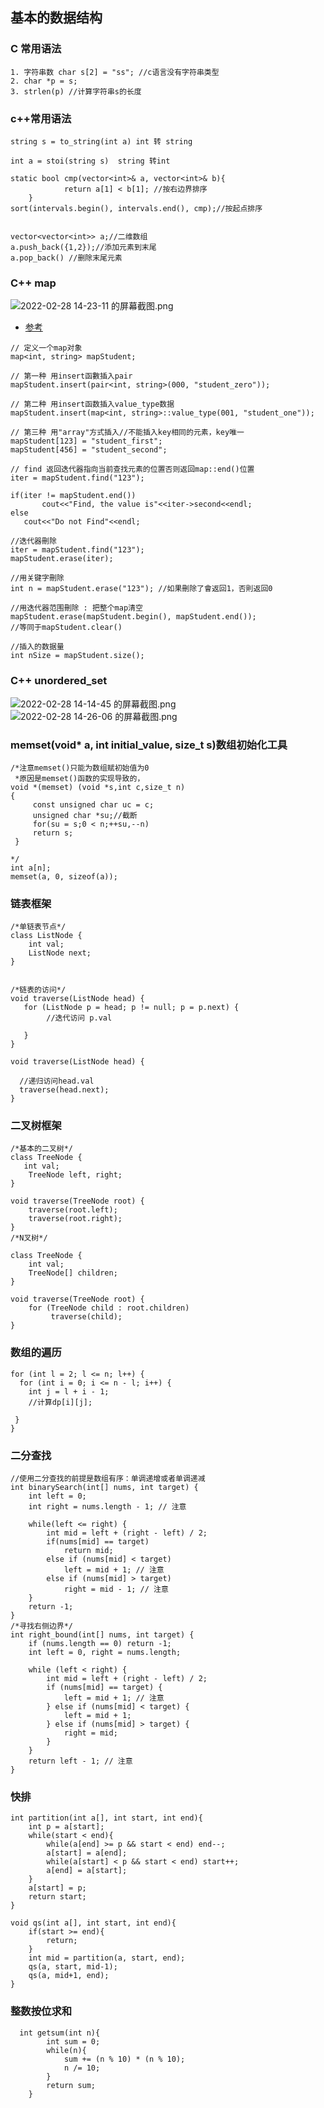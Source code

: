 ## 基本的数据结构

### C 常用语法
```
1. 字符串数 char s[2] = "ss"; //c语言没有字符串类型
2. char *p = s;
3. strlen(p) //计算字符串s的长度
```

### c++常用语法

```
string s = to_string(int a) int 转 string

int a = stoi(string s)  string 转int

static bool cmp(vector<int>& a, vector<int>& b){
            return a[1] < b[1]; //按右边界排序
    }
sort(intervals.begin(), intervals.end(), cmp);//按起点排序


vector<vector<int>> a;//二维数组
a.push_back({1,2});//添加元素到末尾
a.pop_back() //删除末尾元素

```

### C++ map
![2022-02-28 14-23-11 的屏幕截图.png](http://tva1.sinaimg.cn/large/0070vHShly1gzt7gas6eyj30lu0ak79t.jpg)
* [参考](https://www.coonote.com/cplusplus-note/cpp-map-usage-summary.html)
```
// 定义一个map对象
map<int, string> mapStudent;

// 第一种 用insert函數插入pair
mapStudent.insert(pair<int, string>(000, "student_zero"));
 
// 第二种 用insert函数插入value_type数据
mapStudent.insert(map<int, string>::value_type(001, "student_one"));

// 第三种 用"array"方式插入//不能插入key相同的元素，key唯一
mapStudent[123] = "student_first";
mapStudent[456] = "student_second";

// find 返回迭代器指向当前查找元素的位置否则返回map::end()位置
iter = mapStudent.find("123");
 
if(iter != mapStudent.end())
       cout<<"Find, the value is"<<iter->second<<endl;
else
   cout<<"Do not Find"<<endl;

//迭代器刪除
iter = mapStudent.find("123");
mapStudent.erase(iter);
 
//用关键字刪除
int n = mapStudent.erase("123"); //如果刪除了會返回1，否則返回0
 
//用迭代器范围刪除 : 把整个map清空
mapStudent.erase(mapStudent.begin(), mapStudent.end());
//等同于mapStudent.clear()

//插入的数据量
int nSize = mapStudent.size();
```
### C++ unordered_set
![2022-02-28 14-14-45 的屏幕截图.png](http://tva1.sinaimg.cn/large/0070vHShly1gzt7b2vnnij30l50ahq7w.jpg)
![2022-02-28 14-26-06 的屏幕截图.png](http://tva1.sinaimg.cn/large/0070vHShly1gzt7jyx6jaj30k90d3dph.jpg)

### memset(void* a, int initial_value, size_t s)数组初始化工具
```
/*注意memset()只能为数组赋初始值为0
 *原因是memset()函数的实现导致的，
void *(memset) (void *s,int c,size_t n)
{
     const unsigned char uc = c;
     unsigned char *su;//截断
     for(su = s;0 < n;++su,--n)
     return s;
 }

*/
int a[n];
memset(a, 0, sizeof(a));
```

### 链表框架

```
/*单链表节点*/
class ListNode {
    int val;
    ListNode next;
}


/*链表的访问*/
void traverse(ListNode head) {
   for (ListNode p = head; p != null; p = p.next) {
        //迭代访问 p.val

   }
}

void traverse(ListNode head) {

  //递归访问head.val
  traverse(head.next);
}

```

### 二叉树框架

```
/*基本的二叉树*/
class TreeNode {
   int val;
    TreeNode left, right;
}

void traverse(TreeNode root) {
    traverse(root.left);
    traverse(root.right);
}
/*N叉树*/

class TreeNode {
    int val;
    TreeNode[] children;
}

void traverse(TreeNode root) {
    for (TreeNode child : root.children)
         traverse(child);
}
```

### 数组的遍历

```
for (int l = 2; l <= n; l++) {
  for (int i = 0; i <= n - l; i++) {
    int j = l + i - 1;
    //计算dp[i][j];

 }
}

```


### 二分查找

```
//使用二分查找的前提是数组有序：单调递增或者单调递减
int binarySearch(int[] nums, int target) {
    int left = 0; 
    int right = nums.length - 1; // 注意

    while(left <= right) {
        int mid = left + (right - left) / 2;
        if(nums[mid] == target)
            return mid; 
        else if (nums[mid] < target)
            left = mid + 1; // 注意
        else if (nums[mid] > target)
            right = mid - 1; // 注意
    }
    return -1;
}
/*寻找右侧边界*/
int right_bound(int[] nums, int target) {
    if (nums.length == 0) return -1;
    int left = 0, right = nums.length;
    
    while (left < right) {
        int mid = left + (right - left) / 2;
        if (nums[mid] == target) {
            left = mid + 1; // 注意
        } else if (nums[mid] < target) {
            left = mid + 1;
        } else if (nums[mid] > target) {
            right = mid;
        }
    }
    return left - 1; // 注意
}
```

### 快排
```
int partition(int a[], int start, int end){
    int p = a[start];
    while(start < end){
        while(a[end] >= p && start < end) end--;
        a[start] = a[end];
        while(a[start] < p && start < end) start++;
        a[end] = a[start];
    }
    a[start] = p;
    return start;
}

void qs(int a[], int start, int end){
    if(start >= end){
        return;
    }
    int mid = partition(a, start, end);
    qs(a, start, mid-1);
    qs(a, mid+1, end);
}
```



### 整数按位求和

```
  int getsum(int n){
        int sum = 0;
        while(n){
            sum += (n % 10) * (n % 10);
            n /= 10;
        }
        return sum;
    }
```














